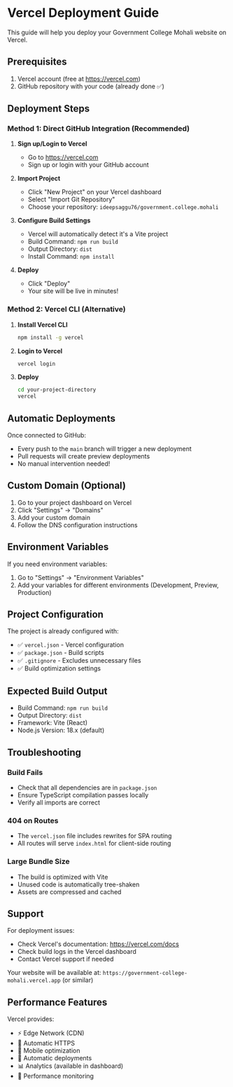 # Vercel Deployment Guide

This guide will help you deploy your Government College Mohali website on Vercel.

## Prerequisites

1. Vercel account (free at https://vercel.com)
2. GitHub repository with your code (already done ✅)

## Deployment Steps

### Method 1: Direct GitHub Integration (Recommended)

1. **Sign up/Login to Vercel**
   - Go to https://vercel.com
   - Sign up or login with your GitHub account

2. **Import Project**
   - Click "New Project" on your Vercel dashboard
   - Select "Import Git Repository"
   - Choose your repository: `ideepsaggu76/government.college.mohali`

3. **Configure Build Settings**
   - Vercel will automatically detect it's a Vite project
   - Build Command: `npm run build`
   - Output Directory: `dist`
   - Install Command: `npm install`

4. **Deploy**
   - Click "Deploy"
   - Your site will be live in minutes!

### Method 2: Vercel CLI (Alternative)

1. **Install Vercel CLI**
   ```bash
   npm install -g vercel
   ```

2. **Login to Vercel**
   ```bash
   vercel login
   ```

3. **Deploy**
   ```bash
   cd your-project-directory
   vercel
   ```

## Automatic Deployments

Once connected to GitHub:
- Every push to the `main` branch will trigger a new deployment
- Pull requests will create preview deployments
- No manual intervention needed!

## Custom Domain (Optional)

1. Go to your project dashboard on Vercel
2. Click "Settings" → "Domains"
3. Add your custom domain
4. Follow the DNS configuration instructions

## Environment Variables

If you need environment variables:
1. Go to "Settings" → "Environment Variables"
2. Add your variables for different environments (Development, Preview, Production)

## Project Configuration

The project is already configured with:
- ✅ `vercel.json` - Vercel configuration
- ✅ `package.json` - Build scripts
- ✅ `.gitignore` - Excludes unnecessary files
- ✅ Build optimization settings

## Expected Build Output

- Build Command: `npm run build`
- Output Directory: `dist`
- Framework: Vite (React)
- Node.js Version: 18.x (default)

## Troubleshooting

### Build Fails
- Check that all dependencies are in `package.json`
- Ensure TypeScript compilation passes locally
- Verify all imports are correct

### 404 on Routes
- The `vercel.json` file includes rewrites for SPA routing
- All routes will serve `index.html` for client-side routing

### Large Bundle Size
- The build is optimized with Vite
- Unused code is automatically tree-shaken
- Assets are compressed and cached

## Support

For deployment issues:
- Check Vercel's documentation: https://vercel.com/docs
- Check build logs in the Vercel dashboard
- Contact Vercel support if needed

Your website will be available at: `https://government-college-mohali.vercel.app` (or similar)

## Performance Features

Vercel provides:
- ⚡ Edge Network (CDN)
- 🚀 Automatic HTTPS
- 📱 Mobile optimization
- 🔄 Automatic deployments
- 📊 Analytics (available in dashboard)
- 🎯 Performance monitoring
